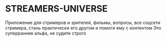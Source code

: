 # STREAMERS-UNIVERSE
Приложение для стримеров и зрителей, фильмы, вопросы, все соцсети стримера, стань практически его другом и помоги ему с контентом
Это суперранняя альфа, не судите строго
